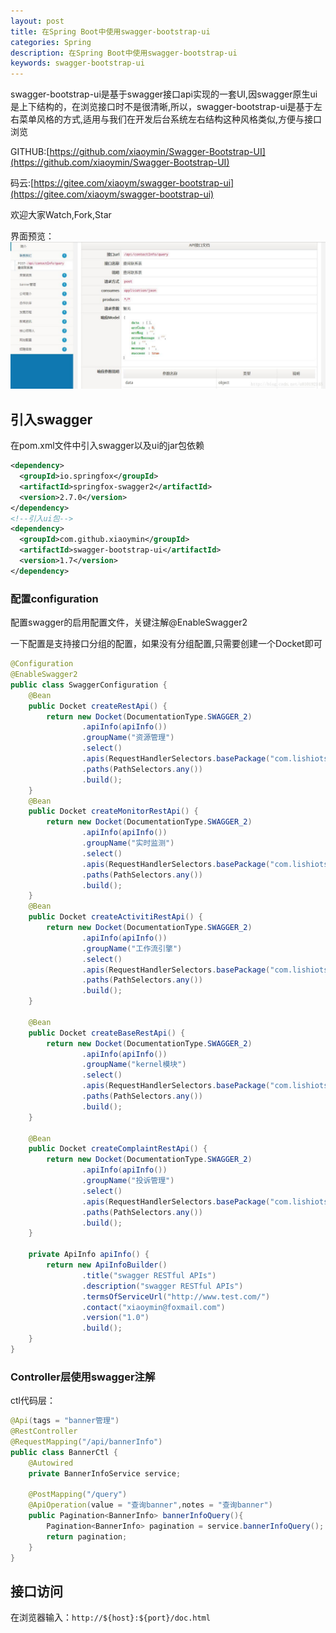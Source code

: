 ```yaml
---
layout: post
title: 在Spring Boot中使用swagger-bootstrap-ui
categories: Spring
description: 在Spring Boot中使用swagger-bootstrap-ui
keywords: swagger-bootstrap-ui
---
```



swagger-bootstrap-ui是基于swagger接口api实现的一套UI,因swagger原生ui是上下结构的，在浏览接口时不是很清晰,所以，swagger-bootstrap-ui是基于左右菜单风格的方式,适用与我们在开发后台系统左右结构这种风格类似,方便与接口浏览

GITHUB:[https://github.com/xiaoymin/Swagger-Bootstrap-UI](https://github.com/xiaoymin/Swagger-Bootstrap-UI)

码云:[https://gitee.com/xiaoym/swagger-bootstrap-ui](https://gitee.com/xiaoym/swagger-bootstrap-ui)


欢迎大家Watch,Fork,Star

界面预览：
![](/images/blog/swagger-bootstarp-ui-with-spring-boot/preview.jpg)

## 引入swagger

在pom.xml文件中引入swagger以及ui的jar包依赖

```xml
<dependency>
  <groupId>io.springfox</groupId>
  <artifactId>springfox-swagger2</artifactId>
  <version>2.7.0</version>
</dependency>
<!--引入ui包-->
<dependency>
  <groupId>com.github.xiaoymin</groupId>
  <artifactId>swagger-bootstrap-ui</artifactId>
  <version>1.7</version>
</dependency>
```

### 配置configuration
配置swagger的启用配置文件，关键注解@EnableSwagger2

一下配置是支持接口分组的配置，如果没有分组配置,只需要创建一个Docket即可

```java
@Configuration
@EnableSwagger2
public class SwaggerConfiguration {
    @Bean
    public Docket createRestApi() {
        return new Docket(DocumentationType.SWAGGER_2)
                .apiInfo(apiInfo())
                .groupName("资源管理")
                .select()
                .apis(RequestHandlerSelectors.basePackage("com.lishiots.dc.baseinfo.ctl"))
                .paths(PathSelectors.any())
                .build();
    }
    @Bean
    public Docket createMonitorRestApi() {
        return new Docket(DocumentationType.SWAGGER_2)
                .apiInfo(apiInfo())
                .groupName("实时监测")
                .select()
                .apis(RequestHandlerSelectors.basePackage("com.lishiots.dc.monitor.ctl"))
                .paths(PathSelectors.any())
                .build();
    }
    @Bean
    public Docket createActivitiRestApi() {
        return new Docket(DocumentationType.SWAGGER_2)
                .apiInfo(apiInfo())
                .groupName("工作流引擎")
                .select()
                .apis(RequestHandlerSelectors.basePackage("com.lishiots.dc.activiti.ctl"))
                .paths(PathSelectors.any())
                .build();
    }

    @Bean
    public Docket createBaseRestApi() {
        return new Docket(DocumentationType.SWAGGER_2)
                .apiInfo(apiInfo())
                .groupName("kernel模块")
                .select()
                .apis(RequestHandlerSelectors.basePackage("com.lishiots.dc.kernel.ctl"))
                .paths(PathSelectors.any())
                .build();
    }

    @Bean
    public Docket createComplaintRestApi() {
        return new Docket(DocumentationType.SWAGGER_2)
                .apiInfo(apiInfo())
                .groupName("投诉管理")
                .select()
                .apis(RequestHandlerSelectors.basePackage("com.lishiots.dc.complaint.ctl"))
                .paths(PathSelectors.any())
                .build();
    }

    private ApiInfo apiInfo() {
        return new ApiInfoBuilder()
                .title("swagger RESTful APIs")
                .description("swagger RESTful APIs")
                .termsOfServiceUrl("http://www.test.com/")
                .contact("xiaoymin@foxmail.com")
                .version("1.0")
                .build();
    }
}
```

### Controller层使用swagger注解

ctl代码层：

```java
@Api(tags = "banner管理")
@RestController
@RequestMapping("/api/bannerInfo")
public class BannerCtl {
    @Autowired
    private BannerInfoService service;
    
    @PostMapping("/query")
    @ApiOperation(value = "查询banner",notes = "查询banner")
    public Pagination<BannerInfo> bannerInfoQuery(){
        Pagination<BannerInfo> pagination = service.bannerInfoQuery();
        return pagination;
    }
}
```

## 接口访问

在浏览器输入：`http://${host}:${port}/doc.html`